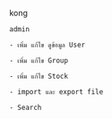 kong

    admin

    - เพิ่ม แก้ไข ดูข้อมูล User 

    - เพิ่ม แก้ไข Group

    - เพิ่ม แก้ไข Stock

    - import และ export file

    - Search
